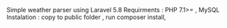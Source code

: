 Simple weather parser using Laravel 5.8 
Requirments : PHP 7.1>= , MySQL 
Instalation : copy to public folder , run composer install, 
